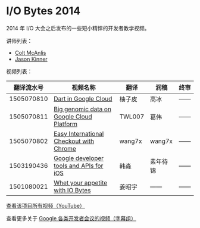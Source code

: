 # I/O Bytes 2014

2014 年 I/O 大会之后发布的一些短小精悍的开发者教学视频。

讲师列表：

*   [Colt McAnlis](https://plus.google.com/+ColtMcAnlis)
*   [Jason Kinner](https://plus.google.com/+JasonKinner)
 
视频列表：

| 翻译流水号 | 视频名称 | 翻译 | 润稿 | 终审 |
| -- | -- | -- | -- | -- |
| 1505070810 | [Dart in Google Cloud](1505070810-dart-in-google-cloud.md)  | 柚子皮 | 高冰 | —— |
| 1505070811 | [Big genomic data on Google Cloud Platform](1505070811-big-genomic-data-on-google-cloud-platform.md)  | TWL007 | 葛伟 | —— |
| 1505070802 | [Easy International Checkout with Chrome](1505070802-easy-international-checkout-with-chrome.md)  | wang7x | wang7x | —— |
| 1503190436 | [Google developer tools and APIs for iOS](1503190436-google-developer-tools-and-apis-for-ios.md)  | 韩淼 | 素年待锦 | —— |
| 1501080021 | [Whet your appetite with IO Bytes](1501080021-whet-your-appetite-with-io-bytes.md)  | 姜昭宇 | —— | —— |

[查看该项目所有视频（YouTube）](https://www.youtube.com/playlist?list=PLOU2XLYxmsIIwGK7v7jg3gQvIAWJzdat_)

查看更多关于 [Google 各类开发者会议的视频（字幕组）](../index.md)